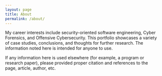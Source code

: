 ```yaml
---
layout: page
title: About
permalink: /about/
---
```


My career interests include security-oriented software engineering, Cyber Forensics, and Offensive Cybersecurity. This portfolio showcases a variety of case studies, conclusions, and thoughts for further research. The information noted here is intended for anyone to use. 

If any information here is used elsewhere (for example, a program or research paper), please provided proper citation and references to the page, article, author, etc.